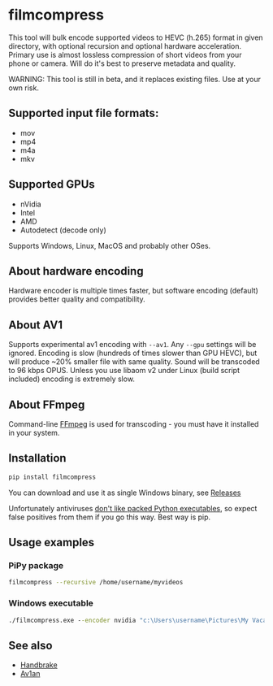 # filmcompress

This tool will bulk encode supported videos to HEVC (h.265) format in given directory, with optional recursion
and optional hardware acceleration. Primary use is almost lossless compression of short videos from your 
phone or camera. Will do it's best to preserve metadata and quality.

WARNING: This tool is still in beta, and it replaces existing files. Use at your own risk.

## Supported input file formats:

* mov
* mp4
* m4a
* mkv

## Supported GPUs

* nVidia
* Intel
* AMD
* Autodetect (decode only)

Supports Windows, Linux, MacOS and probably other OSes.

## About hardware encoding

Hardware encoder is multiple times faster, but software encoding (default) provides better quality and compatibility.

## About AV1

Supports experimental av1 encoding with `--av1`. Any `--gpu` settings will be ignored. Encoding is slow (hundreds of
times slower than GPU HEVC), but will produce ~20% smaller file with same quality. Sound will be transcoded to 96 kbps
OPUS. Unless you use libaom v2 under Linux (build script included) encoding is extremely slow.

## About FFmpeg

Command-line [FFmpeg](https://ffmpeg.org/) is used for transcoding - you must have it installed in your system.

## Installation

```sh
pip install filmcompress
```

You can download and use it as single Windows binary, see [Releases](https://github.com/varnav/filmcompress/releases/)

Unfortunately antiviruses [don't like packed Python executables](https://github.com/pyinstaller/pyinstaller/issues?q=is%3Aissue+virus), so expect false positives from them if you go this way. Best way is pip.

## Usage examples

### PiPy package

```sh
filmcompress --recursive /home/username/myvideos
```

### Windows executable

```cmd
./filmcompress.exe --encoder nvidia "c:\Users\username\Pictures\My Vacation"
```

## See also

* [Handbrake](https://handbrake.fr/)
* [Av1an](https://github.com/master-of-zen/Av1an)